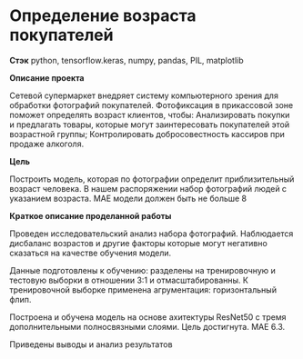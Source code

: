 # Определение возраста покупателей

**Стэк**
python, tensorflow.keras, numpy, pandas, PIL, matplotlib

**Описание проекта**

Сетевой супермаркет внедряет систему компьютерного зрения для обработки фотографий покупателей. Фотофиксация в прикассовой зоне поможет определять возраст клиентов, чтобы:
Анализировать покупки и предлагать товары, которые могут заинтересовать покупателей этой возрастной группы;
Контролировать добросовестность кассиров при продаже алкоголя.


**Цель** 

Построить модель, которая по фотографии определит приблизительный возраст человека. В нашем распоряжении набор фотографий людей с указанием возраста. MAE модели должен быть не больше 8

**Краткое описание проделанной работы**

Проведен исследовательский анализ набора фотографий. Наблюдается дисбаланс возрастов и другие факторы которые могут негативно сказаться на качестве обучения модели.

Данные подготовлены к обучению: разделены на тренировочную и тестовую выборки в отношении 3:1 и отмасштабированны. К тренировочной выборке применена агрументация: горизонтальный флип.

Построена и обучена модель на основе ахитектуры ResNet50 с тремя дополнительными полносвязными слоями. 
Цель достигнута. MAE  6.3.

Приведены выводы и анализ результатов
